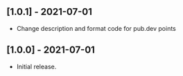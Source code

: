 ## [1.0.1] - 2021-07-01

* Change description and format code for pub.dev points

## [1.0.0] - 2021-07-01

* Initial release.